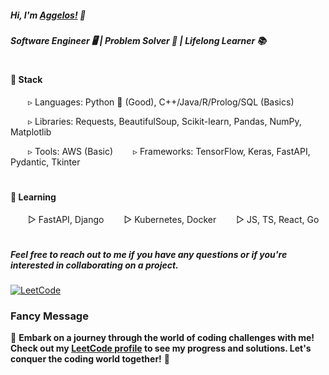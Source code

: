 ##### Hi, I'm [Aggelos!](https://arelakis.info/) 👋 
##### Software Engineer 🖥️ | Problem Solver 🧩 | Lifelong Learner 📚
#
#### 🔧 Stack
&emsp;&emsp;▹ Languages: Python 🐍 (Good), C++/Java/R/Prolog/SQL (Basics)

&emsp;&emsp;▹ Libraries: Requests, BeautifulSoup, Scikit-learn, Pandas, NumPy, Matplotlib

&emsp;&emsp;▹ Tools: AWS (Basic)
&emsp;&emsp;▹ Frameworks: TensorFlow, Keras, FastAPI, Pydantic, Tkinter
# 
#### 🌱 Learning
&emsp;&emsp;▻ FastAPI, Django
&emsp;&emsp;▻ Kubernetes, Docker
&emsp;&emsp;▻ JS, TS, React, Go
#

##### Feel free to reach out to me if you have any questions or if you're interested in collaborating on a project.
[![LeetCode](https://img.shields.io/badge/LeetCode-Visit%20My%20Profile-orange)](https://leetcode.com/your-profile)

### Fancy Message

🚀 **Embark on a journey through the world of coding challenges with me! Check out my [LeetCode profile](https://leetcode.com/your-profile) to see my progress and solutions. Let's conquer the coding world together!** 🌟
